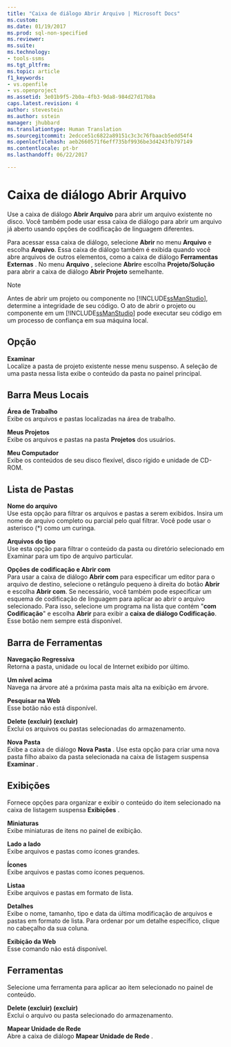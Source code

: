 ```yaml
---
title: "Caixa de diálogo Abrir Arquivo | Microsoft Docs"
ms.custom: 
ms.date: 01/19/2017
ms.prod: sql-non-specified
ms.reviewer: 
ms.suite: 
ms.technology:
- tools-ssms
ms.tgt_pltfrm: 
ms.topic: article
f1_keywords:
- vs.openfile
- vs.openproject
ms.assetid: 3e01b9f5-2b0a-4fb3-9da8-984d27d17b8a
caps.latest.revision: 4
author: stevestein
ms.author: sstein
manager: jhubbard
ms.translationtype: Human Translation
ms.sourcegitcommit: 2edcce51c6822a89151c3c3c76fbaacb5edd54f4
ms.openlocfilehash: aeb2660571f6eff735bf9936be3d4243fb797149
ms.contentlocale: pt-br
ms.lasthandoff: 06/22/2017

---
```

# <a name="open-file-dialog-box"></a>Caixa de diálogo Abrir Arquivo
Use a caixa de diálogo **Abrir Arquivo** para abrir um arquivo existente no disco. Você também pode usar essa caixa de diálogo para abrir um arquivo já aberto usando opções de codificação de linguagem diferentes.  
  
Para acessar essa caixa de diálogo, selecione **Abrir** no menu **Arquivo** e escolha **Arquivo**. Essa caixa de diálogo também é exibida quando você abre arquivos de outros elementos, como a caixa de diálogo **Ferramentas Externas** . No menu **Arquivo** , selecione **Abrir**e escolha **Projeto/Solução** para abrir a caixa de diálogo **Abrir Projeto** semelhante.  
  
> [!NOTE]  
> Antes de abrir um projeto ou componente no [!INCLUDE[ssManStudio](../../includes/ssmanstudio_md.md)], determine a integridade de seu código. O ato de abrir o projeto ou componente em um [!INCLUDE[ssManStudio](../../includes/ssmanstudio_md.md)] pode executar seu código em um processo de confiança em sua máquina local.  
  
## <a name="option"></a>Opção  
**Examinar**  
Localize a pasta de projeto existente nesse menu suspenso. A seleção de uma pasta nessa lista exibe o conteúdo da pasta no painel principal.  
  
## <a name="my-places-bar"></a>Barra Meus Locais  
**Área de Trabalho**  
Exibe os arquivos e pastas localizadas na área de trabalho.  
  
**Meus Projetos**  
Exibe os arquivos e pastas na pasta **Projetos** dos usuários.  
  
**Meu Computador**  
Exibe os conteúdos de seu disco flexível, disco rígido e unidade de CD-ROM.  
  
## <a name="folder-list"></a>Lista de Pastas  
**Nome do arquivo**  
Use esta opção para filtrar os arquivos e pastas a serem exibidos. Insira um nome de arquivo completo ou parcial pelo qual filtrar. Você pode usar o asterisco (*) como um curinga.  
  
**Arquivos do tipo**  
Use esta opção para filtrar o conteúdo da pasta ou diretório selecionado em Examinar para um tipo de arquivo particular.  
  
**Opções de codificação e Abrir com**  
Para usar a caixa de diálogo **Abrir com** para especificar um editor para o arquivo de destino, selecione o retângulo pequeno à direita do botão **Abrir** e escolha **Abrir com**. Se necessário, você também pode especificar um esquema de codificação de linguagem para aplicar ao abrir o arquivo selecionado. Para isso, selecione um programa na lista que contém "**com Codificação**" e escolha **Abrir** para exibir a **caixa de diálogo Codificação**. Esse botão nem sempre está disponível.  
  
## <a name="toolbar"></a>Barra de Ferramentas  
**Navegação Regressiva**  
Retorna a pasta, unidade ou local de Internet exibido por último.  
  
**Um nível acima**  
Navega na árvore até a próxima pasta mais alta na exibição em árvore.  
  
**Pesquisar na Web**  
Esse botão não está disponível.  
  
**Delete (excluir) (excluir)**  
Exclui os arquivos ou pastas selecionadas do armazenamento.  
  
**Nova Pasta**  
Exibe a caixa de diálogo **Nova Pasta** . Use esta opção para criar uma nova pasta filho abaixo da pasta selecionada na caixa de listagem suspensa **Examinar** .  
  
## <a name="views"></a>Exibições  
Fornece opções para organizar e exibir o conteúdo do item selecionado na caixa de listagem suspensa **Exibições** .  
  
**Miniaturas**  
Exibe miniaturas de itens no painel de exibição.  
  
**Lado a lado**  
Exibe arquivos e pastas como ícones grandes.  
  
**Ícones**  
Exibe arquivos e pastas como ícones pequenos.  
  
**Listaa**  
Exibe arquivos e pastas em formato de lista.  
  
**Detalhes**  
Exibe o nome, tamanho, tipo e data da última modificação de arquivos e pastas em formato de lista. Para ordenar por um detalhe específico, clique no cabeçalho da sua coluna.  
  
**Exibição da Web**  
Esse comando não está disponível.  
  
## <a name="tools"></a>Ferramentas  
Selecione uma ferramenta para aplicar ao item selecionado no painel de conteúdo.  
  
**Delete (excluir) (excluir)**  
Exclui o arquivo ou pasta selecionado do armazenamento.  
  
**Mapear Unidade de Rede**  
Abre a caixa de diálogo **Mapear Unidade de Rede** .  
  

